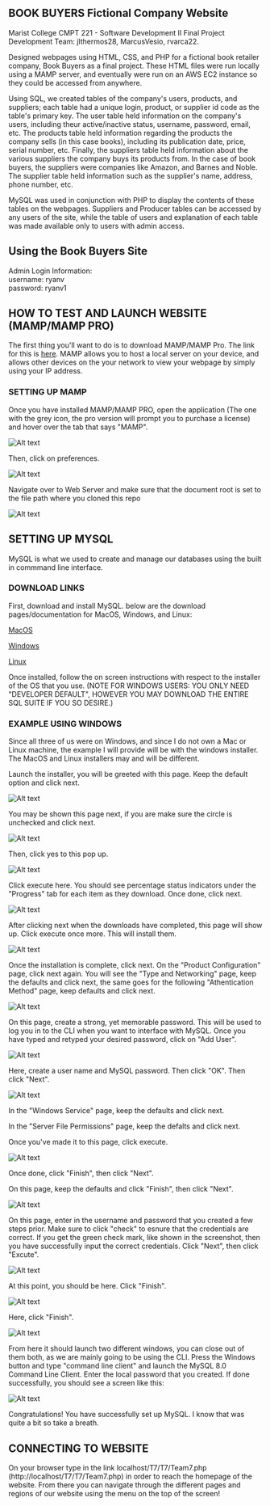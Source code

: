 ## BOOK BUYERS Fictional Company Website 

Marist College CMPT 221 - Software Development II Final Project  
  Development Team: jlthermos28, MarcusVesio, rvarca22.

Designed webpages using HTML, CSS, and PHP for a fictional book retailer company, Book Buyers as a final project. These HTML files were run locally using
  a MAMP server, and eventually were run on an AWS EC2 instance so they could be accessed from anywhere. 
  
Using SQL, we created tables of the company's users, products, and suppliers; each table had a unique login, product, or supplier id code as the table's primary key.
  The user table held information on the company's users, including theur active/inactive status, username, password, email, etc. The products table held 
  information regarding the products the company sells (in this case books), including its publication date, price, serial number, etc. Finally, the suppliers table
  held information about the various suppliers the company buys its products from. In the case of book buyers, the suppliers were companies like Amazon, and Barnes 
  and Noble. The supplier table held information such as the supplier's name, address, phone number, etc. 
  
MySQL was used in conjunction with PHP to display the contents of these tables on the webpages. Suppliers and Producer tables can be accessed by any users of the site, while the table of users and explanation of each table was made available only to users with admin access.  

## Using the Book Buyers Site 
 Admin Login Information:  
  username: ryanv  
  password: ryanv1


## HOW TO TEST AND LAUNCH WEBSITE (MAMP/MAMP PRO)

The first thing you'll want to do is to download MAMP/MAMP Pro. The link for this is [here](https://www.mamp.info/en/downloads/).
MAMP allows you to host a local server on your device, and allows other devices on the your network to view your webpage by simply using your IP address.

### SETTING UP MAMP
Once you have installed MAMP/MAMP PRO, open the application (The one with the grey icon, the pro version will prompt you to purchase a license) and hover over the tab that says "MAMP". 

![Alt text](/mampstep1.png "")

Then, click on preferences.

![Alt text](/mampstep2.png "")

Navigate over to Web Server and make sure that the document root is set to the file path where you cloned this repo

![Alt text](/mampstep3.png "")

## SETTING UP MYSQL

MySQL is what we used to create and manage our databases using the built in commmand line interface. 

### DOWNLOAD LINKS
First, download and install MySQL. below are the download pages/documentation for MacOS, Windows, and Linux:

[MacOS](https://dev.mysql.com/doc/refman/8.0/en/macos-installation-pkg.html)

[Windows](https://dev.mysql.com/doc/refman/8.0/en/windows-installation.html)

[Linux](https://dev.mysql.com/doc/refman/8.0/en/linux-installation.html)


Once installed, follow the on screen instructions with respect to the installer of the OS that you use. 
(NOTE FOR WINDOWS USERS: YOU ONLY NEED "DEVELOPER DEFAULT", HOWEVER YOU MAY DOWNLOAD THE ENTIRE SQL SUITE IF YOU SO DESIRE.)

### EXAMPLE USING WINDOWS
Since all three of us were on Windows, and since I do not own a Mac or Linux machine, the example I will provide will be with the windows installer. The MacOS and Linux installers may and will be different.

Launch the installer, you will be greeted with this page. Keep the default option and click next.

![Alt text](/mysqlss1.PNG "")

You may be shown this page next, if you are make sure the circle is unchecked and click next. 

![Alt text](/mysqlss2.PNG "")

Then, click yes to this pop up.

![Alt text](/mysqlss3.PNG "")

Click execute here. You should see percentage status indicators under the "Progress" tab for each item as they download. Once done, click next.

![Alt text](/mysqlss4.PNG "")

After clicking next when the downloads have completed, this page will show up. Click execute once more. This will install them. 

![Alt text](/mysqlss5.PNG "")

Once the installation is complete, click next. On the "Product Configuration" page, click next again. You will see the "Type and Networking" page, keep the defaults and click next, the same goes for the following "Athentication Method" page, keep defaults and click next. 

![Alt text](/mysqlss6.PNG "")

On this page, create a strong, yet memorable password. This will be used to log you in to the CLI when you want to interface with MySQL. Once you have typed and retyped your desired password, click on "Add User".

![Alt text](/mysqlss7.png "")

Here, create a user name and MySQL password. Then click "OK". Then  click "Next". 

![Alt text](/mysqlss8.PNG "")

In the "Windows Service" page, keep the defaults and click next.

In the "Server File Permissions" page, keep the defalts and click next.

Once you've made it to this page, click execute. 

![Alt text](/mysqlss9.png "")

Once done, click "Finish", then click "Next".

On this page, keep the defaults and click "Finish", then click "Next".

![Alt text](/mysqlss10.png "")

On this page, enter in the username and password that you created a few steps prior. Make sure to click "check" to esnure that the credentials are correct. If you get the green check mark, like shown in the screenshot, then you have successfully input the correct credentials. Click "Next", then click "Excute".

![Alt text](/mysqlss11.png "")

At this point, you should be here. Click "Finish".

![Alt text](/mysqlss12.PNG "")

Here, click "Finish".

![Alt text](/mysqlss13.png "")

From here it should launch two different windows, you can close out of them both, as we are mainly going to be using the CLI. Press the Windows button and type "command line client" and launch the MySQL 8.0 Command Line Client. Enter the local password that you created. If done successfully, you should see a screen like this:

![Alt text](/mysqlss14.png "")

Congratulations! You have successfully set up MySQL. I know that was quite a bit so take a breath.

## CONNECTING TO WEBSITE

On your browser type in the link localhost/T7/T7/Team7.php (http://localhost/T7/T7/Team7.php) in order to reach the homepage of the website. From there you can navigate through the different pages and regions of our website using the menu on the top of the screen!


